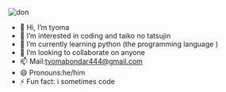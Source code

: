 ![don](https://github.com/user-attachments/assets/75f54a65-ea47-4c64-823c-8d28027f5886)


- 👋 Hi, I’m tyoma
- 👀 I’m interested in coding and taiko no tatsujin
- 🌱 I’m currently learning python (the programming language )
- 💞️ I’m looking to collaborate on anyone
- 📫 Mail:tyomabondar444@gmail.com
- 😄 Pronouns:he/him 
- ⚡ Fun fact: i sometimes code

<!---
tyomabondar/tyomabondar is a ✨ special ✨ repository because its `README.md` (this file) appears on your GitHub profile.
You can click the Preview link to take a look at your changes.
--->
